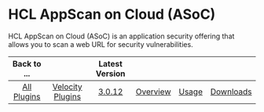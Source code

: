
HCL AppScan on Cloud (ASoC)
===========================

HCL AppScan on Cloud (ASoC) is an application security offering that allows you to scan a web URL for security
vulnerabilities.

|Back to ...||Latest Version||||
| :---: | :---: | :---: | :---: | :---: | :---: |
|[All Plugins](../../index.md)|[Velocity Plugins](../README.md)|[3.0.12](https://github.com/UrbanCode/IBM-UCV-PLUGINS/raw/main/files/ucv-ext-asoc/ucv-ext-asoc:3.0.12.tar.7z.001)|[Overview](overview.md)|[Usage](usage.md)|[Downloads](downloads.md)|
